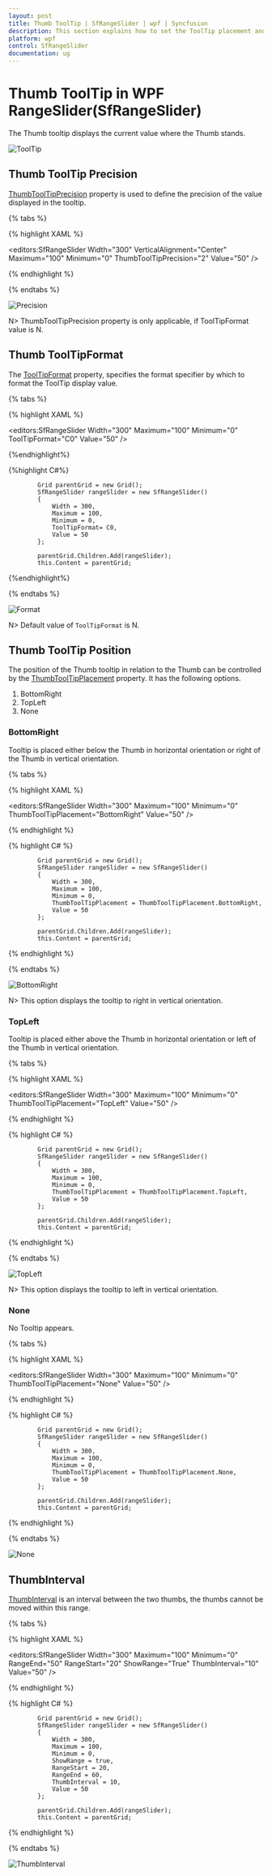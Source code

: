 ```yaml
---
layout: post
title: Thumb ToolTip | SfRangeSlider | wpf | Syncfusion
description: This section explains how to set the ToolTip placement and ToolTip precision in the Syncfusion WPF SfRangeSlider..
platform: wpf
control: SfRangeSlider 
documentation: ug
---
```


# Thumb ToolTip in WPF RangeSlider(SfRangeSlider) 

The Thumb tooltip displays the current value where the Thumb stands. 

![ToolTip](Thumb-ToolTip_images/Thumb-ToolTip_img1.png)

## Thumb ToolTip Precision  

[ThumbToolTipPrecision](https://help.syncfusion.com/cr/wpf/Syncfusion.SfInput.Wpf~Syncfusion.Windows.Controls.Input.SfRangeSlider~ThumbToolTipPrecision.html) property is used to define the precision of the value displayed in the tooltip.  


{% tabs %}

{% highlight XAML %}

<editors:SfRangeSlider
                    Width="300"
                    VerticalAlignment="Center"
                    Maximum="100"
                    Minimum="0"
                    ThumbToolTipPrecision="2"
                    Value="50" />

{% endhighlight %}

{% endtabs %}

![Precision](Thumb-ToolTip_images/Thumb-ToolTip_img2.png)

N> ThumbToolTipPrecision property is only applicable, if ToolTipFormat value is N.


## Thumb ToolTipFormat

The [ToolTipFormat](https://help.syncfusion.com/cr/wpf/Syncfusion.Windows.Controls.Input.SfRangeSlider.html#Syncfusion_Windows_Controls_Input_SfRangeSlider_ToolTipFormat) property, specifies the format specifier by which to format the ToolTip display value. 


{% tabs %}

{% highlight XAML %}

<editors:SfRangeSlider
                    Width="300"
                    Maximum="100"
                    Minimum="0"
                    ToolTipFormat="C0"
                    Value="50" />

{%endhighlight%}

{%highlight C#%}

            Grid parentGrid = new Grid();
            SfRangeSlider rangeSlider = new SfRangeSlider()
            {
                Width = 300,
                Maximum = 100,
                Minimum = 0,
                ToolTipFormat= C0,
                Value = 50
            };

            parentGrid.Children.Add(rangeSlider);
            this.Content = parentGrid;

{%endhighlight%}

{% endtabs %}

![Format](Thumb-ToolTip_images/ToolTip-Format.png)


N> Default value of `ToolTipFormat` is N.


## Thumb ToolTip Position 

The position of the Thumb tooltip in relation to the Thumb can be controlled by the [ThumbToolTipPlacement](https://help.syncfusion.com/cr/wpf/Syncfusion.SfInput.Wpf~Syncfusion.Windows.Controls.Input.SfRangeSlider~ThumbToolTipPlacement.html) property. It has the following options.  

1. BottomRight 
2. TopLeft 
3. None 

### BottomRight  

Tooltip is placed either below the Thumb in horizontal orientation or right of the Thumb in vertical orientation. 

{% tabs %}

{% highlight XAML %}

<editors:SfRangeSlider
                    Width="300"
                    Maximum="100"
                    Minimum="0"
                    ThumbToolTipPlacement="BottomRight"
                    Value="50" />

{% endhighlight %}

{% highlight C# %}

            Grid parentGrid = new Grid();
            SfRangeSlider rangeSlider = new SfRangeSlider()
            {
                Width = 300,
                Maximum = 100,
                Minimum = 0,
                ThumbToolTipPlacement = ThumbToolTipPlacement.BottomRight,
                Value = 50
            };

            parentGrid.Children.Add(rangeSlider);
            this.Content = parentGrid;

{% endhighlight %}

{% endtabs %}

![BottomRight](Thumb-ToolTip_images/Thumb-ToolTip_img4.png)


N> This option displays the tooltip to right in vertical orientation.

### TopLeft 

Tooltip is placed either above the Thumb in horizontal orientation or left of the Thumb in vertical orientation. 

{% tabs %}

{% highlight XAML %}

<editors:SfRangeSlider
                    Width="300"
                    Maximum="100"
                    Minimum="0"
                    ThumbToolTipPlacement="TopLeft"
                    Value="50" />

{% endhighlight %}

{% highlight C# %}

            Grid parentGrid = new Grid();
            SfRangeSlider rangeSlider = new SfRangeSlider()
            {
                Width = 300,
                Maximum = 100,
                Minimum = 0,
                ThumbToolTipPlacement = ThumbToolTipPlacement.TopLeft,
                Value = 50
            };

            parentGrid.Children.Add(rangeSlider);
            this.Content = parentGrid;

{% endhighlight %}

{% endtabs %}

![TopLeft](Thumb-ToolTip_images/Thumb-ToolTip_img3.png)

N> This option displays the tooltip to left in vertical orientation.

### None 

No Tooltip appears. 

{% tabs %}

{% highlight XAML %}

<editors:SfRangeSlider
                    Width="300"
                    Maximum="100"
                    Minimum="0"
                    ThumbToolTipPlacement="None"
                    Value="50" />

{% endhighlight %}

{% highlight C# %}

            Grid parentGrid = new Grid();
            SfRangeSlider rangeSlider = new SfRangeSlider()
            {
                Width = 300,
                Maximum = 100,
                Minimum = 0,
                ThumbToolTipPlacement = ThumbToolTipPlacement.None,
                Value = 50
            };

            parentGrid.Children.Add(rangeSlider);
            this.Content = parentGrid;

{% endhighlight %}

{% endtabs %}

![None](Thumb-ToolTip_images/Thumb-ToolTip_img5.png)

## ThumbInterval

[ThumbInterval](https://help.syncfusion.com/cr/wpf/Syncfusion.SfInput.Wpf~Syncfusion.Windows.Controls.Input.SfRangeSlider~ThumbInterval.html) is an interval between the two thumbs, the thumbs cannot be moved within this range.

{% tabs %}

{% highlight XAML %}

<editors:SfRangeSlider
            Width="300"
            Maximum="100"
            Minimum="0"
            RangeEnd="50"
            RangeStart="20"
            ShowRange="True"
            ThumbInterval="10"
            Value="50" />

{% endhighlight %}

{% highlight C# %}

            Grid parentGrid = new Grid();
            SfRangeSlider rangeSlider = new SfRangeSlider()
            {
                Width = 300,
                Maximum = 100,
                Minimum = 0,
                ShowRange = true,
                RangeStart = 20,
                RangeEnd = 60,
                ThumbInterval = 10,
                Value = 50
            };

            parentGrid.Children.Add(rangeSlider);
            this.Content = parentGrid;

{% endhighlight %}

{% endtabs %}

![ThumbInterval](Thumb-ToolTip_images/Thumb-ToolTip_img6.png)


